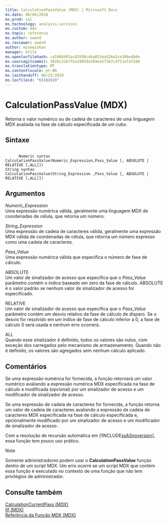 ```yaml
---
title: CalculationPassValue (MDX) | Microsoft Docs
ms.date: 06/04/2018
ms.prod: sql
ms.technology: analysis-services
ms.custom: mdx
ms.topic: reference
ms.author: owend
ms.reviewer: owend
author: minewiskan
manager: kfile
ms.openlocfilehash: ca5966492ac83599cd4a053ea526e2ce366e4b0e
ms.sourcegitcommit: 3026c22b7fba19059a769ea5f367c4f51efaf286
ms.translationtype: MT
ms.contentlocale: pt-BR
ms.lasthandoff: 06/15/2019
ms.locfileid: "63181619"
---
```

# <a name="calculationpassvalue-mdx"></a>CalculationPassValue (MDX)


  Retorna o valor numérico ou de cadeia de caracteres de uma linguagem MDX avaliada na fase de cálculo especificada de um cubo.  
  
## <a name="syntax"></a>Sintaxe  
  
```  
  
      Numeric syntax  
CalculationPassValue(Numeric_Expression,Pass_Value [, ABSOLUTE | RELATIVE [,ALL]])  
String syntax  
CalculationPassValue(String_Expression ,Pass_Value [, ABSOLUTE | RELATIVE [,ALL]])  
```  
  
## <a name="arguments"></a>Argumentos  
 *Numeric_Expression*  
 Uma expressão numérica válida, geralmente uma linguagem MDX de coordenadas de célula, que retorna um número.  
  
 *String_Expression*  
 Uma expressão de cadeia de caracteres válida, geralmente uma expressão MDX válida de coordenadas de célula, que retorna um número expresso como uma cadeia de caracteres.  
  
 *Pass_Value*  
 Uma expressão numérica válida que especifica o número de fase de cálculo.  
  
 ABSOLUTE  
 Um valor de sinalizador de acesso que especifica que o *Pass_Value* parâmetro contém o índice baseado em zero da fase de cálculo. ABSOLUTE é o valor padrão se nenhum valor de sinalizador de acesso for especificado.  
  
 RELATIVE  
 Um valor de sinalizador de acesso que especifica que o *Pass_Value* parâmetro contém um desvio relativo da fase de cálculo de disparo. Se o desvio for resolvido em um índice de fase de cálculo inferior a 0, a fase de cálculo 0 será usada e nenhum erro ocorrerá.  
  
 ALL  
 Quando esse sinalizador é definido, todos os valores são nulos, com exceção dos carregados pelo mecanismo de armazenamento. Quando não é definido, os valores são agregados sem nenhum cálculo aplicado.  
  
## <a name="remarks"></a>Comentários  
 Se uma expressão numérica for fornecida, a função retornará um valor numérico avaliando a expressão numérica MDX especificada na fase de cálculo e modificada (opcional) por um sinalizador de acesso e um modificador de sinalizador de acesso.  
  
 Se uma expressão de cadeia de caracteres for fornecida, a função retorna um valor de cadeia de caracteres avaliando a expressão de cadeia de caracteres MDX especificada na fase de cálculo especificada e, opcionalmente modificado por um sinalizador de acesso e um modificador de sinalizador de acesso *.*  
  
 Com a resolução de recursão automática em [!INCLUDE[ssASnoversion](../includes/ssasnoversion-md.md)], essa função tem pouco uso prático.  
  
> [!NOTE]  
>  Somente administradores podem usar o **CalculationPassValue** função dentro de um script MDX. Um erro ocorre se um script MDX que contém essa função é executado no contexto de uma função que não tem privilégios de administrador.  
  
## <a name="see-also"></a>Consulte também  
 [CalculationCurrentPass &#40;MDX&#41;](../mdx/calculationcurrentpass-mdx.md)   
 [IIf &#40;MDX&#41;](../mdx/iif-mdx.md)   
 [Referência da Função MDX &#40;MDX&#41;](../mdx/mdx-function-reference-mdx.md)  
  
  
